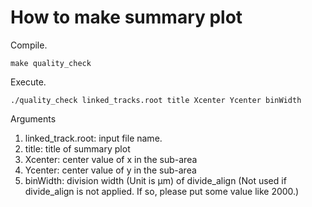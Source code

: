 # How to make summary plot
Compile.
```
make quality_check
```
Execute.
```
./quality_check linked_tracks.root title Xcenter Ycenter binWidth
```
Arguments
1. linked_track.root: input file name.
1. title: title of summary plot
1. Xcenter: center value of x in the sub-area
1. Ycenter: center value of y in the sub-area
1. binWidth: division width (Unit is $\mathrm{\mu m}$) of divide_align (Not used if divide_align is not applied. If so, please put some value like 2000.)
